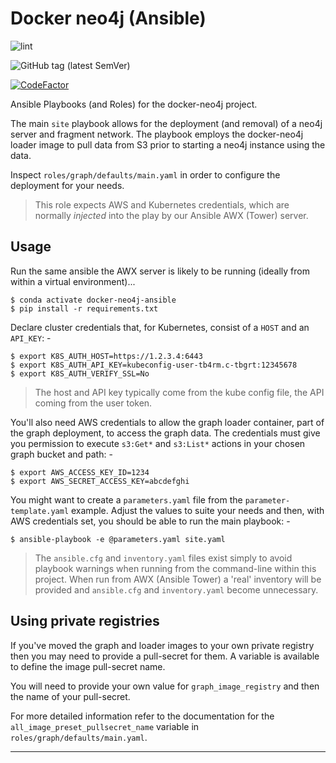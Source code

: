 # Docker neo4j (Ansible)

![lint](https://github.com/InformaticsMatters/docker-neo4j-ansible/workflows/lint/badge.svg)

![GitHub tag (latest SemVer)](https://img.shields.io/github/v/tag/informaticsmatters/docker-neo4j-ansible)

[![CodeFactor](https://www.codefactor.io/repository/github/informaticsmatters/docker-neo4j-ansible/badge)](https://www.codefactor.io/repository/github/informaticsmatters/docker-neo4j-ansible)

Ansible Playbooks (and Roles) for the docker-neo4j project.

The main `site` playbook allows for the deployment (and removal)
of a neo4j server and fragment network. The playbook employs the
docker-neo4j loader image to pull data from S3 prior to starting
a neo4j instance using the data.

Inspect `roles/graph/defaults/main.yaml` in order to configure the
deployment for your needs.

>   This role expects AWS and Kubernetes credentials, which are
    normally _injected_ into the play by our Ansible AWX (Tower) server.

## Usage
Run the same ansible the AWX server is likely to be running
(ideally from within a virtual environment)...

    $ conda activate docker-neo4j-ansible
    $ pip install -r requirements.txt

Declare cluster credentials that, for Kubernetes, consist of a `HOST`
and an `API_KEY`: -

    $ export K8S_AUTH_HOST=https://1.2.3.4:6443
    $ export K8S_AUTH_API_KEY=kubeconfig-user-tb4rm.c-tbgrt:12345678
    $ export K8S_AUTH_VERIFY_SSL=No 

>   The host and API key typically come from the kube config file,
    the API coming from the user token.

You'll also need AWS credentials to allow the graph loader container,
part of the graph deployment, to access the graph data. The credentials
must give you permission to execute `s3:Get*` and `s3:List*`
actions in your chosen graph bucket and path: -

    $ export AWS_ACCESS_KEY_ID=1234
    $ export AWS_SECRET_ACCESS_KEY=abcdefghi

You might want to create a `parameters.yaml` file from the
`parameter-template.yaml` example. Adjust the values to suite
your needs and then, with AWS credentials set,
you should be able to run the main playbook: -

    $ ansible-playbook -e @parameters.yaml site.yaml

>   The `ansible.cfg` and `inventory.yaml` files exist simply to avoid
    playbook warnings when running from the command-line within this project.
    When run from AWX (Ansible Tower) a 'real' inventory will be provided
    and `ansible.cfg` and `inventory.yaml` become unnecessary.

## Using private registries
If you've moved the graph and loader images to your own private registry
then you may need to provide a pull-secret for them. A variable is available
to define the image pull-secret name.

You will need to provide your own value for `graph_image_registry`
and then the name of your pull-secret.

For more detailed information refer to the documentation for the
`all_image_preset_pullsecret_name` variable in `roles/graph/defaults/main.yaml`.

---
